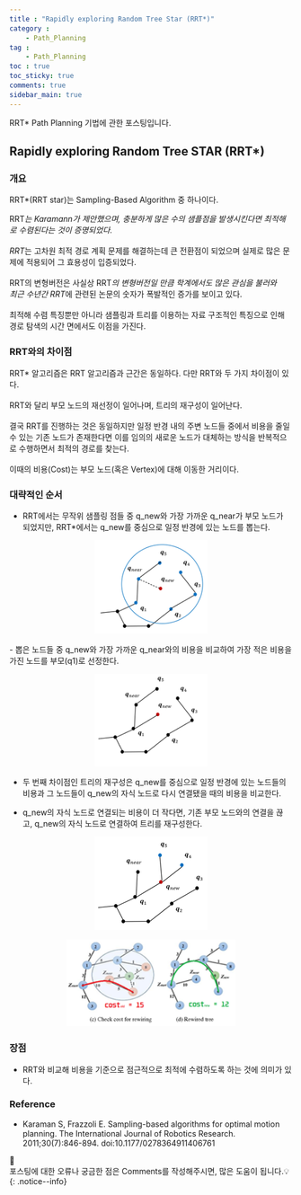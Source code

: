 ```yaml
---
title : "Rapidly exploring Random Tree Star (RRT*)"
category :
    - Path_Planning
tag :
    - Path_Planning
toc : true
toc_sticky: true
comments: true
sidebar_main: true
---
```


RRT* Path Planning 기법에 관한 포스팅입니다.<br>

## Rapidly exploring Random Tree STAR (RRT*)
### 개요
RRT*(RRT star)는 Sampling-Based Algorithm 중 하나이다.<br>

RRT*는 Karamann가 제안했으며, 충분하게 많은 수의 샘플점을 발생시킨다면 최적해로 수렴된다는 것이 증명되었다.<br><br>
RRT*는 고차원 최적 경로 계획 문제를 해결하는데 큰 전환점이 되었으며 실제로 많은 문제에 적용되어 그 효용성이 입증되었다.<br><br>
RRT의 변형버전은 사실상 RRT*의 변형버전일 만큼 학계에서도 많은 관심을 불러와<br>
최근 수년간 RRT*에 관련된 논문의 숫자가 폭발적인 증가를 보이고 있다.<br><br>
최적해 수렴 특징뿐만 아니라 샘플링과 트리를 이용하는 자료 구조적인 특징으로 인해 경로 탐색의 시간 면에서도 이점을 가진다.<br>

### RRT와의 차이점
RRT* 알고리즘은 RRT 알고리즘과 근간은 동일하다. 다만 RRT와 두 가지 차이점이 있다.<br><br>
RRT와 달리 부모 노드의 재선정이 일어나며, 트리의 재구성이 일어난다.<br><br>
결국 RRT를 진행하는 것은 동일하지만 일정 반경 내의 주변 노드들 중에서 비용을 줄일 수 있는 기존 노드가 존재한다면 이를 임의의 새로운 노드가 대체하는 방식을 반복적으로 수행하면서 최적의 경로를 찾는다.<br><br>
이때의 비용(Cost)는 부모 노드(혹은 Vertex)에 대해 이동한 거리이다.<br>

### 대략적인 순서
- RRT에서는 무작위 샘플링 점들 중 q_new와 가장 가까운 q_near가 부모 노드가 되었지만, RRT*에서는 q_new를 중심으로 일정 반경에 있는 노드를 뽑는다.<br>
<p align="center"><img src="/MyPDF/RRTStar01.png" width = "200" ></p>
- 뽑은 노드들 중 q_new와 가장 가까운 q_near와의 비용을 비교하여 가장 적은 비용을 가진 노드를 부모(q1)로 선정한다.
<p align="center"><img src="/MyPDF/RRTStar02.png" width = "200" ></p>

- 두 번째 차이점인 트리의 재구성은 q_new를 중심으로 일정 반경에 있는 노드들의 비용과 그 노드들이 q_new의 자식 노드로 다시 연결됐을 때의 비용을 비교한다.

- q_new의 자식 노드로 연결되는 비용이 더 작다면, 기존 부모 노드와의 연결을 끊고, q_new의 자식 노드로 연결하여 트리를 재구성한다.
<p align="center"><img src="/MyPDF/RRTStar03.png" width = "200" ></p>
<p align="center"><img src="/MyPDF/RRTStar04.png" width = "300" ></p>

### 장점
- RRT와 비교해 비용을 기준으로 점근적으로 최적에 수렴하도록 하는 것에 의미가 있다.

### Reference
- Karaman S, Frazzoli E. Sampling-based algorithms for optimal motion planning. The International Journal of Robotics Research. 2011;30(7):846-894. doi:10.1177/0278364911406761

📣<br>
포스팅에 대한 오류나 궁금한 점은 Comments를 작성해주시면, 많은 도움이 됩니다.💡
{: .notice--info}